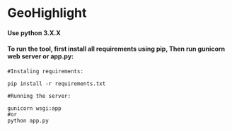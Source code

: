 # GeoHighlight

#### Use python 3.X.X

#### To run the tool, first install all requirements using pip, Then run gunicorn web server or app.py:

```shell
#Instaling requirements:

pip install -r requirements.txt

#Running the server:

gunicorn wsgi:app
#or
python app.py

```
